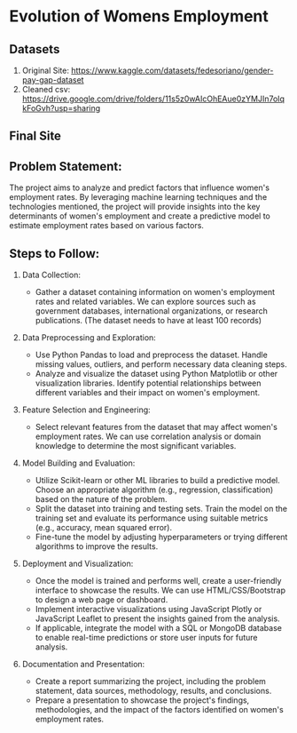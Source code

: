 # Evolution of Womens Employment

## Datasets
1. Original Site: https://www.kaggle.com/datasets/fedesoriano/gender-pay-gap-dataset
2. Cleaned csv: https://drive.google.com/drive/folders/11s5z0wAIcOhEAue0zYMJIn7oIqkFoGvh?usp=sharing

## Final Site


## Problem Statement:
The project aims to analyze and predict factors that influence women's employment rates. By leveraging machine learning techniques and the technologies mentioned, the project will provide insights into the key determinants of women's employment and create a predictive model to estimate employment rates based on various factors.

## Steps to Follow:
 
1. 	Data Collection:
 
  	- Gather a dataset containing information on women's employment rates and related variables. We can explore sources such as government databases, international organizations, or research publications. (The dataset needs to have at least 100 records)
 
2. 	Data Preprocessing and Exploration:
 
  	- Use Python Pandas to load and preprocess the dataset. Handle missing values, outliers, and perform necessary data cleaning steps.
  	- Analyze and visualize the dataset using Python Matplotlib or other visualization libraries. Identify potential relationships between different variables and their impact on women's employment.
 
3. 	Feature Selection and Engineering:
 
  	- Select relevant features from the dataset that may affect women's employment rates. We can use correlation analysis or domain knowledge to determine the most significant variables.
 
4. 	Model Building and Evaluation:
 
  	- Utilize Scikit-learn or other ML libraries to build a predictive model. Choose an appropriate algorithm (e.g., regression, classification) based on the nature of the problem.
  	- Split the dataset into training and testing sets. Train the model on the training set and evaluate its performance using suitable metrics (e.g., accuracy, mean squared error).
  	- Fine-tune the model by adjusting hyperparameters or trying different algorithms to improve the results.
 
5. 	Deployment and Visualization:
 
  	- Once the model is trained and performs well, create a user-friendly interface to showcase the results. We can use HTML/CSS/Bootstrap to design a web page or dashboard.
  	- Implement interactive visualizations using JavaScript Plotly or JavaScript Leaflet to present the insights gained from the analysis.
  	- If applicable, integrate the model with a SQL or MongoDB database to enable real-time predictions or store user inputs for future analysis.
 
6. 	Documentation and Presentation:
 
  	- Create a report summarizing the project, including the problem statement, data sources, methodology, results, and conclusions.
  	- Prepare a presentation to showcase the project's findings, methodologies, and the impact of the factors identified on women's employment rates.
